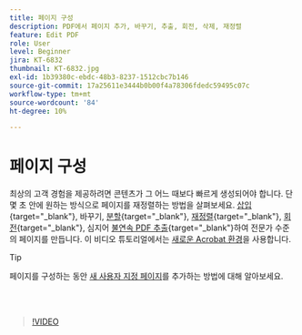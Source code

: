 ```yaml
---
title: 페이지 구성
description: PDF에서 페이지 추가, 바꾸기, 추출, 회전, 삭제, 재정렬
feature: Edit PDF
role: User
level: Beginner
jira: KT-6832
thumbnail: KT-6832.jpg
exl-id: 1b39380c-ebdc-48b3-8237-1512cbc7b146
source-git-commit: 17a25611e3444b0b00f4a78306fdedc59495c07c
workflow-type: tm+mt
source-wordcount: '84'
ht-degree: 10%

---
```


# 페이지 구성

최상의 고객 경험을 제공하려면 콘텐츠가 그 어느 때보다 빠르게 생성되어야 합니다. 단 몇 초 안에 원하는 방식으로 페이지를 재정렬하는 방법을 살펴보세요. [삽입](https://www.adobe.com/kr/acrobat/online/add-pages-to-pdf.html){target="_blank"}, 바꾸기, [분할](https://www.adobe.com/kr/acrobat/online/split-pdf.html){target="_blank"}, [재정렬](https://www.adobe.com/kr/acrobat/online/rearrange-pdf.html){target="_blank"}, [회전](https://www.adobe.com/kr/acrobat/online/rotate-pdf.html){target="_blank"}, 심지어 [불연속 PDF 추출](https://www.adobe.com/kr/acrobat/online/extract-pdf-pages.html){target="_blank"}하여 전문가 수준의 페이지를 만듭니다. 이 비디오 튜토리얼에서는 [새로운 Acrobat 환경](new-workspace.md)을 사용합니다.

>[!TIP]
>
>페이지를 구성하는 동안 [새 사용자 지정 페이지](add-custom-page.md)를 추가하는 방법에 대해 알아보세요.

<br> 

>[!VIDEO](https://video.tv.adobe.com/v/3412796?quality=12&learn=on&hidetitle=true&captions=kor)